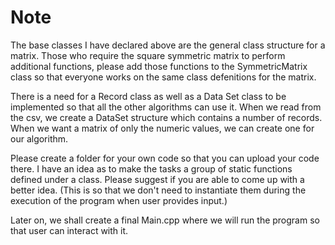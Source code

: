# Note

The base classes I have declared above are the general class structure for a matrix. Those who require the square symmetric matrix to perform additional functions, please add those functions to the SymmetricMatrix class so that everyone works on the same class defenitions for the matrix.

There is a need for a Record class as well as a Data Set class to be implemented so that all the other algorithms can use it. When we read from the csv, we create a DataSet structure which contains a number of records. When we want a matrix of only the numeric values, we can create one for our algorithm.

Please create a folder for your own code so that you can upload your code there.
I have an idea as to make the tasks a group of static functions defined under a class. Please suggest if you are able to come up with a better idea. (This is so that we don't need to instantiate them during the execution of the program when user provides input.)

Later on, we shall create a final Main.cpp where we will run the program so that user can interact with it.